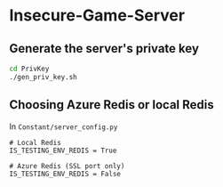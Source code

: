 # Insecure-Game-Server

## Generate the server's private key
```bash
cd PrivKey
./gen_priv_key.sh
```

## Choosing Azure Redis or local Redis
In `Constant/server_config.py`
```
# Local Redis
IS_TESTING_ENV_REDIS = True

# Azure Redis (SSL port only)
IS_TESTING_ENV_REDIS = False
```